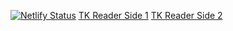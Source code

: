 [![Netlify Status](https://api.netlify.com/api/v1/badges/ff1ff7b8-7774-4032-8a9d-530a39deb3fd/deploy-status)](https://app.netlify.com/sites/tkreader/deploys)
[TK Reader Side 1](https://tkreader.netlify.app/)
[TK Reader Side 2](https://lzh.z-blog.tk/reader/)
